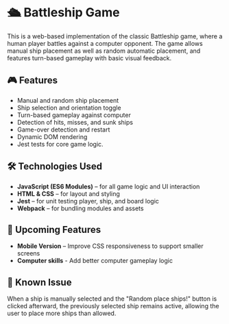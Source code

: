 # 🛳️ Battleship Game

This is a web-based implementation of the classic Battleship game, where a human player battles against a computer opponent. The game allows manual ship placement as well as random automatic placement, and features turn-based gameplay with basic visual feedback.

## 🎮 Features

- Manual and random ship placement
- Ship selection and orientation toggle
- Turn-based gameplay against computer
- Detection of hits, misses, and sunk ships
- Game-over detection and restart
- Dynamic DOM rendering
- Jest tests for core game logic.

## 🛠️ Technologies Used

- **JavaScript (ES6 Modules)** – for all game logic and UI interaction
- **HTML & CSS** – for layout and styling
- **Jest** – for unit testing player, ship, and board logic
- **Webpack** – for bundling modules and assets

## 📱 Upcoming Features

- **Mobile Version** – Improve CSS responsiveness to support smaller screens
- **Computer skills** - Add better computer gameplay logic

## 🐞 Known Issue

When a ship is manually selected and the "Random place ships!" button is clicked afterward, the previously selected ship remains active, allowing the user to place more ships than allowed. 
